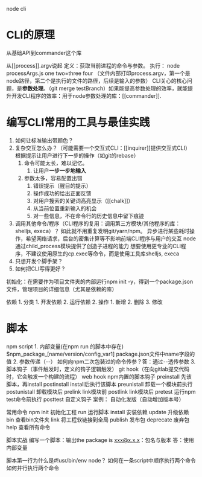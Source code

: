 node cli
# CLI的原理
从基础API到commander这个库

从[[process]].argv说起
	定义：获取当前进程的命令与参数。
	执行： node processArgs.js one two=three four （文件内部打印process.argv，第一个是node路径，第二个是执行的文件的路径，后续是输入的参数）
CLI关心的核心问题，是**参数处理**。（git merge testBranch）如果能提高参数处理的效率，就能提升开发CLI程序的效率：用于node参数处理的库：[[commander]].
# 编写CLI常用的工具与最佳实践
1. 如何让标准输出带颜色？
2. 复杂交互怎么办？（可能需要一个交互式CLI：[[inquirer]]提供交互式CLI）
	根据提示让用户进行下一步的操作（如git的rebase）
	1. 命令可能太长，难以记忆。
		1. 让用户**一步一步地输入**
	2. 参数太多，容易配置出错
		1. 错误提示（醒目的提示）
		2. 操作成功的给出正面反馈
		3. 对用户搜索的关键词高亮显示（[[chalk]]）
		4. 从当前位置重新输入的机会
		5. 对一些信息，不在命令行的历史信息中留下痕迹
1. 调用其他命令/程序（CLI程序的复用：调用第三方模块/其他程序的库：shelljs, execa）？
	如此就不用重复发明git/yarn/npm。
	异步进行某些耗时操作，希望网络请求，后台的密集计算等不影响前端CLI程序与用户的交互
	node通过child_process模块提供了创造子进程的能力
		想要使用更专业的CLI程序，不建议使用原生的cp.exec等命令，而是使用工具库shelljs, execa
1. 只想开发个脚手架？
2. 如何把CLI写得更好？

初始化：在需要作为项目文件夹的内部运行npm init -y，得到一个package.json文件，管理项目的详细信息（尤其是依赖的库）

依赖
	1. 分类
		1. 开发依赖
		2. 运行依赖
	2. 操作
		1. 新增
		2. 删除
		3. 修改

# 脚本
npm script
	1. 内部变量(在npm run 的脚本中存在)
		$npm_package_[name/version/config_var1]  package.json文件中name字段的值
	2. 参数传递（--）
		如何向npm二次包装过的命令传参？答：通过--透传参数
	3. 脚本钩子（事件触发时，定义的钩子逻辑触发）
		git hook（在向gitlab提交代码时，它会触发一个构建的流程）
		web hook
		npm内置的脚本钩子
			preinstall  先该脚本，再install
			postinstall  install后执行该脚本
			preunistall  卸载一个模块前执行
			postunistall  卸载模块后 
			prelink link模块前
			postlink link模块后
			pretest  运行npm test命令前执行
			posttest
		自定义钩子
			案例：
				自动化发版（自动增加版本号）


常用命令
	npm
		init 初始化工程
		run 运行脚本
		install 安装依赖
		update 升级依赖
		bin 查看bin文件夹
		link 将工程软链接到全局
		publish 发布包
		deprecate 废弃包
		help 查看所有命令

脚本实战
编写一个脚本：输出the package is xxx@x.x.x：包名与版本
答：使用内部变量

脚本第一行为什么是#!usr/bin/env node？
如何在一条script中顺序执行两个命令
如何并行执行两个命令